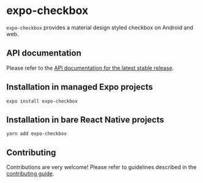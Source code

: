 # expo-checkbox

`expo-checkbox` provides a material design styled checkbox on Android and web.

## API documentation

Please refer to the [API documentation for the latest stable release](https://docs.expo.dev/versions/latest/sdk/checkbox/).

## Installation in managed Expo projects

`expo install expo-checkbox`

## Installation in bare React Native projects

`yarn add expo-checkbox`

## Contributing

Contributions are very welcome! Please refer to guidelines described in the [contributing guide](https://github.com/expo/expo#contributing).
